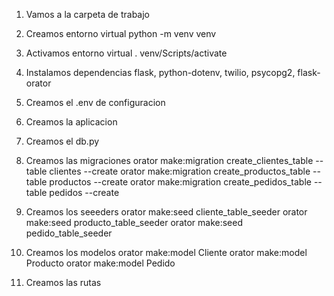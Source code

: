 1. Vamos a la carpeta de trabajo

2. Creamos entorno virtual python -m venv venv

3. Activamos entorno virtual . venv/Scripts/activate

4. Instalamos dependencias flask, python-dotenv, twilio, psycopg2, flask-orator

5. Creamos el .env de configuracion

6. Creamos la aplicacion

7. Creamos el db.py

8. Creamos las migraciones 
    orator make:migration create_clientes_table --table clientes --create 
    orator make:migration create_productos_table --table productos --create 
    orator make:migration create_pedidos_table --table pedidos --create

9. Creamos los seeeders 
    orator make:seed cliente_table_seeder 
    orator make:seed producto_table_seeder 
    orator make:seed pedido_table_seeder

10. Creamos los modelos 
orator make:model Cliente 
orator make:model Producto 
orator make:model Pedido

11. Creamos las rutas